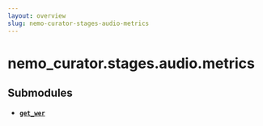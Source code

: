 ```yaml
---
layout: overview
slug: nemo-curator-stages-audio-metrics
---
```


# nemo_curator.stages.audio.metrics



## Submodules

- **[`get_wer`](nemo-curator-stages-audio-metrics-get-wer)**

